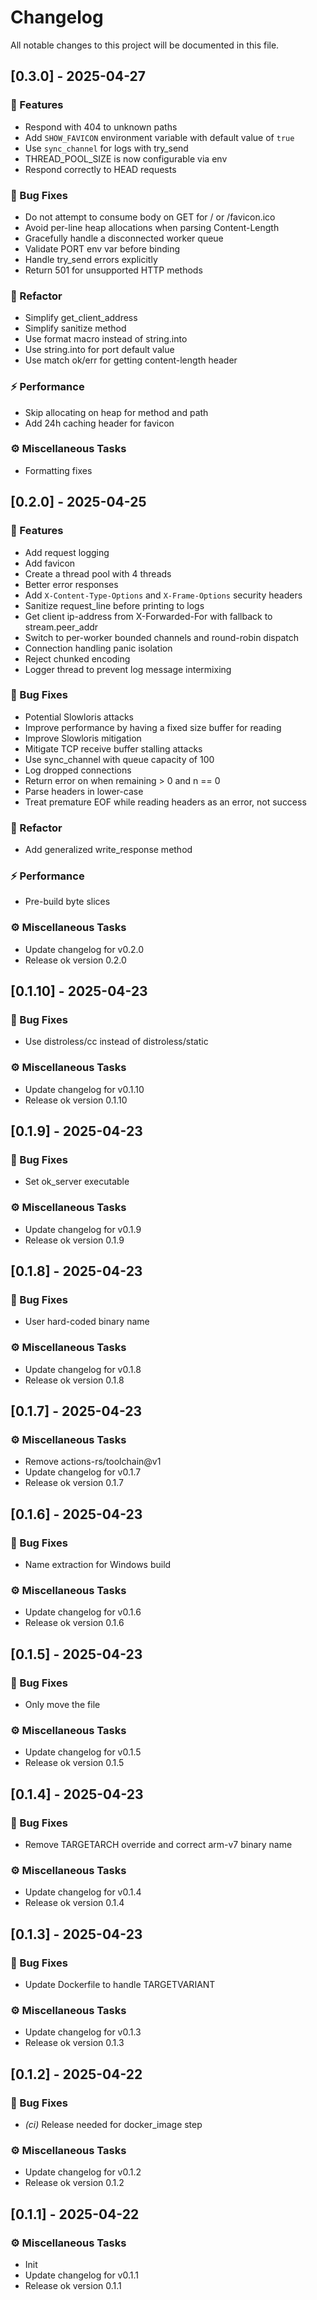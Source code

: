# Changelog

All notable changes to this project will be documented in this file.

## [0.3.0] - 2025-04-27

### 🚀 Features

- Respond with 404 to unknown paths
- Add `SHOW_FAVICON` environment variable with default value of `true`
- Use `sync_channel` for logs with try_send
- THREAD_POOL_SIZE is now configurable via env
- Respond correctly to HEAD requests

### 🐛 Bug Fixes

- Do not attempt to consume body on GET for / or /favicon.ico
- Avoid per-line heap allocations when parsing Content-Length
- Gracefully handle a disconnected worker queue
- Validate PORT env var before binding
- Handle try_send errors explicitly
- Return 501 for unsupported HTTP methods

### 🚜 Refactor

- Simplify get_client_address
- Simplify sanitize method
- Use format macro instead of string.into
- Use string.into for port default value
- Use match ok/err for getting content-length header

### ⚡ Performance

- Skip allocating on heap for method and path
- Add 24h caching header for favicon

### ⚙️ Miscellaneous Tasks

- Formatting fixes

## [0.2.0] - 2025-04-25

### 🚀 Features

- Add request logging
- Add favicon
- Create a thread pool with 4 threads
- Better error responses
- Add `X-Content-Type-Options` and `X-Frame-Options` security headers
- Sanitize request_line before printing to logs
- Get client ip-address from X-Forwarded-For with fallback to stream.peer_addr
- Switch to per-worker bounded channels and round-robin dispatch
- Connection handling panic isolation
- Reject chunked encoding
- Logger thread to prevent log message intermixing

### 🐛 Bug Fixes

- Potential Slowloris attacks
- Improve performance by having a fixed size buffer for reading
- Improve Slowloris mitigation
- Mitigate TCP receive buffer stalling attacks
- Use sync_channel with queue capacity of 100
- Log dropped connections
- Return error on when remaining > 0 and n == 0
- Parse headers in lower-case
- Treat premature EOF while reading headers as an error, not success

### 🚜 Refactor

- Add generalized write_response method

### ⚡ Performance

- Pre-build byte slices

### ⚙️ Miscellaneous Tasks

- Update changelog for v0.2.0
- Release ok version 0.2.0

## [0.1.10] - 2025-04-23

### 🐛 Bug Fixes

- Use distroless/cc instead of distroless/static

### ⚙️ Miscellaneous Tasks

- Update changelog for v0.1.10
- Release ok version 0.1.10

## [0.1.9] - 2025-04-23

### 🐛 Bug Fixes

- Set ok_server executable

### ⚙️ Miscellaneous Tasks

- Update changelog for v0.1.9
- Release ok version 0.1.9

## [0.1.8] - 2025-04-23

### 🐛 Bug Fixes

- User hard-coded binary name

### ⚙️ Miscellaneous Tasks

- Update changelog for v0.1.8
- Release ok version 0.1.8

## [0.1.7] - 2025-04-23

### ⚙️ Miscellaneous Tasks

- Remove actions-rs/toolchain@v1
- Update changelog for v0.1.7
- Release ok version 0.1.7

## [0.1.6] - 2025-04-23

### 🐛 Bug Fixes

- Name extraction for Windows build

### ⚙️ Miscellaneous Tasks

- Update changelog for v0.1.6
- Release ok version 0.1.6

## [0.1.5] - 2025-04-23

### 🐛 Bug Fixes

- Only move the file

### ⚙️ Miscellaneous Tasks

- Update changelog for v0.1.5
- Release ok version 0.1.5

## [0.1.4] - 2025-04-23

### 🐛 Bug Fixes

- Remove TARGETARCH override and correct arm-v7 binary name

### ⚙️ Miscellaneous Tasks

- Update changelog for v0.1.4
- Release ok version 0.1.4

## [0.1.3] - 2025-04-23

### 🐛 Bug Fixes

- Update Dockerfile to handle TARGETVARIANT

### ⚙️ Miscellaneous Tasks

- Update changelog for v0.1.3
- Release ok version 0.1.3

## [0.1.2] - 2025-04-22

### 🐛 Bug Fixes

- *(ci)* Release needed for docker_image step

### ⚙️ Miscellaneous Tasks

- Update changelog for v0.1.2
- Release ok version 0.1.2

## [0.1.1] - 2025-04-22

### ⚙️ Miscellaneous Tasks

- Init
- Update changelog for v0.1.1
- Release ok version 0.1.1

<!-- generated by git-cliff -->
